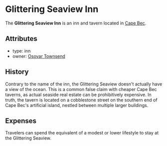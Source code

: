 # Glittering Seaview Inn

The **Glittering Seaview Inn** is an inn and tavern located in [Cape Bec](cape-bec.md).

## Attributes

- type: inn
- owner: [Osovar Townsend](../citizenry/osovar-townsend.md)

## History

Contrary to the name of the inn, the Glittering Seaview doesn't actually have a view of the ocean. This is a common false claim with cheaper Cape Bec taverns, as actual seaside real estate can be prohibitively expensive. In truth, the tavern is located on a cobblestone street on the southern end of Cape Bec's artificial island, nestled between multiple larger buildings.

## Expenses

Travelers can spend the equivalent of a modest or lower lifestyle to stay at the Glittering Seaview.

